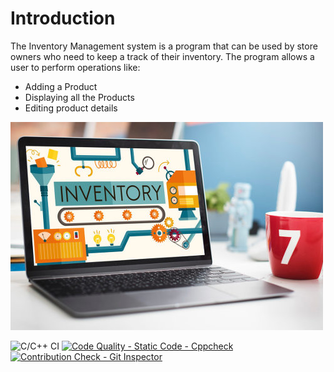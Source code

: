# Introduction
The Inventory Management system is a program that can be used by store owners who need to keep a track of their inventory. The program allows a user to perform operations like:
- Adding a Product
- Displaying all the Products
- Editing product details

![Intro Photo](6_ImagesAndVideos/photo1.jpg)

![C/C++ CI](https://github.com/govindbansal1309/mini-project/actions/workflows/c-build.yml/badge.svg)
[![Code Quality - Static Code - Cppcheck](https://github.com/govindbansal1309/mini-project/actions/workflows/cppcheck.yml/badge.svg)](https://github.com/govindbansal1309/mini-project/actions/workflows/cppcheck.yml)
[![Contribution Check - Git Inspector](https://github.com/govindbansal1309/mini-project/actions/workflows/gitinspector.yml/badge.svg)](https://github.com/govindbansal1309/mini-project/actions/workflows/gitinspector.yml)
